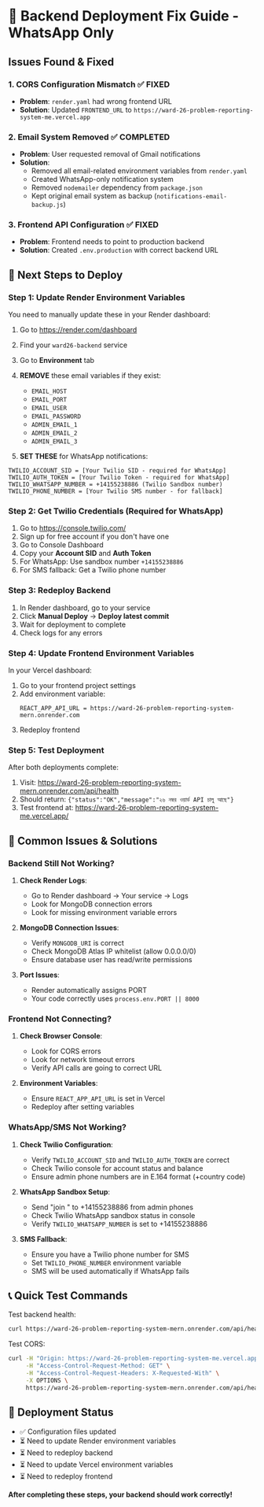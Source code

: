 # 🚨 Backend Deployment Fix Guide - WhatsApp Only

## Issues Found & Fixed

### 1. **CORS Configuration Mismatch** ✅ FIXED
- **Problem**: `render.yaml` had wrong frontend URL
- **Solution**: Updated `FRONTEND_URL` to `https://ward-26-problem-reporting-system-me.vercel.app`

### 2. **Email System Removed** ✅ COMPLETED
- **Problem**: User requested removal of Gmail notifications
- **Solution**: 
  - Removed all email-related environment variables from `render.yaml`
  - Created WhatsApp-only notification system
  - Removed `nodemailer` dependency from `package.json`
  - Kept original email system as backup (`notifications-email-backup.js`)

### 3. **Frontend API Configuration** ✅ FIXED
- **Problem**: Frontend needs to point to production backend
- **Solution**: Created `.env.production` with correct backend URL

## 🔧 Next Steps to Deploy

### Step 1: Update Render Environment Variables
You need to manually update these in your Render dashboard:

1. Go to https://render.com/dashboard
2. Find your `ward26-backend` service
3. Go to **Environment** tab
4. **REMOVE** these email variables if they exist:
   - `EMAIL_HOST`
   - `EMAIL_PORT`
   - `EMAIL_USER`
   - `EMAIL_PASSWORD`
   - `ADMIN_EMAIL_1`
   - `ADMIN_EMAIL_2`
   - `ADMIN_EMAIL_3`

5. **SET THESE** for WhatsApp notifications:
```
TWILIO_ACCOUNT_SID = [Your Twilio SID - required for WhatsApp]
TWILIO_AUTH_TOKEN = [Your Twilio Token - required for WhatsApp]
TWILIO_WHATSAPP_NUMBER = +14155238886 (Twilio Sandbox number)
TWILIO_PHONE_NUMBER = [Your Twilio SMS number - for fallback]
```

### Step 2: Get Twilio Credentials (Required for WhatsApp)
1. Go to https://console.twilio.com/
2. Sign up for free account if you don't have one
3. Go to Console Dashboard
4. Copy your **Account SID** and **Auth Token**
5. For WhatsApp: Use sandbox number `+14155238886`
6. For SMS fallback: Get a Twilio phone number

### Step 3: Redeploy Backend
1. In Render dashboard, go to your service
2. Click **Manual Deploy** → **Deploy latest commit**
3. Wait for deployment to complete
4. Check logs for any errors

### Step 4: Update Frontend Environment Variables
In your Vercel dashboard:
1. Go to your frontend project settings
2. Add environment variable:
   ```
   REACT_APP_API_URL = https://ward-26-problem-reporting-system-mern.onrender.com
   ```
3. Redeploy frontend

### Step 5: Test Deployment
After both deployments complete:
1. Visit: https://ward-26-problem-reporting-system-mern.onrender.com/api/health
2. Should return: `{"status":"OK","message":"২৬ নম্বর ওয়ার্ড API চালু আছে"}`
3. Test frontend at: https://ward-26-problem-reporting-system-me.vercel.app/

## 🐛 Common Issues & Solutions

### Backend Still Not Working?
1. **Check Render Logs**:
   - Go to Render dashboard → Your service → Logs
   - Look for MongoDB connection errors
   - Look for missing environment variable errors

2. **MongoDB Connection Issues**:
   - Verify `MONGODB_URI` is correct
   - Check MongoDB Atlas IP whitelist (allow 0.0.0.0/0)
   - Ensure database user has read/write permissions

3. **Port Issues**:
   - Render automatically assigns PORT
   - Your code correctly uses `process.env.PORT || 8000`

### Frontend Not Connecting?
1. **Check Browser Console**:
   - Look for CORS errors
   - Look for network timeout errors
   - Verify API calls are going to correct URL

2. **Environment Variables**:
   - Ensure `REACT_APP_API_URL` is set in Vercel
   - Redeploy after setting variables

### WhatsApp/SMS Not Working?
1. **Check Twilio Configuration**:
   - Verify `TWILIO_ACCOUNT_SID` and `TWILIO_AUTH_TOKEN` are correct
   - Check Twilio console for account status and balance
   - Ensure admin phone numbers are in E.164 format (+country code)

2. **WhatsApp Sandbox Setup**:
   - Send "join <sandbox-keyword>" to +14155238886 from admin phones
   - Check Twilio WhatsApp sandbox status in console
   - Verify `TWILIO_WHATSAPP_NUMBER` is set to +14155238886

3. **SMS Fallback**:
   - Ensure you have a Twilio phone number for SMS
   - Set `TWILIO_PHONE_NUMBER` environment variable
   - SMS will be used automatically if WhatsApp fails

## 📞 Quick Test Commands

Test backend health:
```bash
curl https://ward-26-problem-reporting-system-mern.onrender.com/api/health
```

Test CORS:
```bash
curl -H "Origin: https://ward-26-problem-reporting-system-me.vercel.app" \
     -H "Access-Control-Request-Method: GET" \
     -H "Access-Control-Request-Headers: X-Requested-With" \
     -X OPTIONS \
     https://ward-26-problem-reporting-system-mern.onrender.com/api/health
```

## 🚀 Deployment Status

- ✅ Configuration files updated
- ⏳ Need to update Render environment variables
- ⏳ Need to redeploy backend
- ⏳ Need to update Vercel environment variables  
- ⏳ Need to redeploy frontend

**After completing these steps, your backend should work correctly!**
